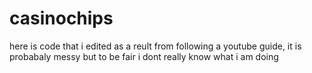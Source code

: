 # casinochips

here is code that i edited as a reult from following a youtube guide, it is probabaly messy but to be fair i dont really know what i am doing
